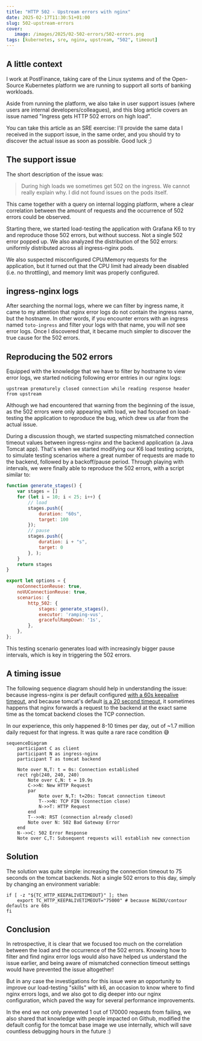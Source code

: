 ```yaml
---
title: "HTTP 502 - Upstream errors with nginx"
date: 2025-02-17T11:30:51+01:00
slug: 502-upstream-errors
cover:
   image: /images/2025/02-502-errors/502-errors.png
tags: [kubernetes, sre, nginx, upstream, "502", timeout]
---
```


## A little context

I work at PostFinance, taking care of the Linux systems and of the Open-Source
Kubernetes platform we are running to support all sorts of banking workloads.

Aside from running the platform, we also take in user support issues (where
users are internal developers/colleagues), and this blog article covers an
issue named "Ingress gets HTTP 502 errors on high load".

You can take this article as an SRE exercise: I'll provide the same data I
received in the support issue, in the same order, and you should try to
discover the actual issue as soon as possible. Good luck ;)

## The support issue

The short description of the issue was:

> During high loads we sometimes get 502 on the ingress. We cannot really
> explain why. I did not found issues on the pods itself.

This came together with a query on internal logging platform, where a clear
correlation between the amount of requests and the occurrence of 502 errors
could be observed.

Starting there, we started load-testing the application with Grafana K6 to try
and reproduce those 502 errors, but without success. Not a single 502 error
popped up. We also analyzed the distribution of the 502 errors: uniformly
distributed across all ingress-nginx pods.

We also suspected misconfigured CPU/Memory requests for the application, but it
turned out that the CPU limit had already been disabled (i.e. no throttling),
and memory limit was properly configured.

## ingress-nginx logs

After searching the normal logs, where we can filter by ingress name, it came
to my attention that nginx error logs do not contain the ingress name, but the
hostname. In other words, if you encounter errors with an ingress named
`toto-ingress` and filter your logs with that name, you will _not_ see error
logs. Once I discovered that, it became much simpler to discover the true cause
for the 502 errors.

## Reproducing the 502 errors

Equipped with the knowledge that we have to filter by hostname to view error
logs, we started noticing following error entries in our nginx logs:

```log
upstream prematurely closed connection while reading response header from upstream
```

Although we had encountered that warning from the beginning of the issue, as
the 502 errors were only appearing with load, we had focused on load-testing
the application to reproduce the bug, which drew us afar from the actual issue.

During a discussion though, we started suspecting mismatched connection timeout
values between ingress-nginx and the backend application (a Java Tomcat app).
That's when we started modifying our K6 load testing scripts, to simulate
testing scenarios where a great number of requests are made to the backend,
followed by a backoff/pause period. Through playing with intervals, we were
finally able to reproduce the 502 errors, with a script similar to:

```javascript
function generate_stages() {
    var stages = []
    for (let i = 10; i < 25; i++) {
        // load
        stages.push({
            duration: "60s",
            target: 100
        });
        // pause
        stages.push({
            duration: i + "s",
            target: 0
        }, );
    }
    return stages
}

export let options = {
    noConnectionReuse: true,
    noVUConnectionReuse: true,
    scenarios: {
        http_502: {
            stages: generate_stages(),
            executor: 'ramping-vus',
            gracefulRampDown: '1s',
        },
    },
};
```

This testing scenario generates load with increasingly bigger pause intervals,
which is key in triggering the 502 errors.

## A timing issue

The following sequence diagram should help in understanding the issue: because
ingress-nginx is per default configured [with a 60s keepalive
timeout](https://nginx.org/en/docs/http/ngx_http_upstream_module.html#keepalive_timeout),
and because tomcat's default [is a 20 second
timeout](https://tomcat.apache.org/tomcat-10.1-doc/config/http.html#Standard_Implementation),
it sometimes happens that nginx forwards a request to the backend at the exact
same time as the tomcat backend closes the TCP connection.

In our experience, this only happened 8-10 times per day, out of ~1.7 million
daily request for that ingress. It was quite a rare race condition 😅

```mermaid
sequenceDiagram
    participant C as client
    participant N as ingress-nginx
    participant T as tomcat backend
    
    Note over N,T: t = 0s: Connection established
    rect rgb(240, 240, 240)
        Note over C,N: t = 19.9s
        C->>N: New HTTP Request
        par
            Note over N,T: t=20s: Tomcat connection timeout
            T-->>N: TCP FIN (connection close)
            N->>T: HTTP Request    
        end
        T-->>N: RST (connection already closed)
        Note over N: 502 Bad Gateway Error
    end
    N-->>C: 502 Error Response
    Note over C,T: Subsequent requests will establish new connection
```

## Solution

The solution was quite simple: increasing the connection timeout to 75 seconds
on the tomcat backends. Not a single 502 errors to this day, simply by changing
an environment variable:

```shell
if [ -z "${TC_HTTP_KEEPALIVETIMEOUT}" ]; then
    export TC_HTTP_KEEPALIVETIMEOUT="75000" # because NGINX/contour defaults are 60s
fi
```

## Conclusion

In retrospective, it is clear that we focused too much on the correlation
between the load and the occurrence of the 502 errors. Knowing how to filter
and find nginx error logs would also have helped us understand the issue
earlier, and being aware of mismatched connection timeout settings would have
prevented the issue altogether!

But in any case the investigations for this issue were an opportunity to
improve our load-testing "skills" with k6, an occasion to know where to find
nginx errors logs, and we also got to dig deeper into our nginx configuration,
which paved the way for several performance improvements.

In the end we not only prevented 1 out of 170000 requests from failing, we also
shared that knowledge with people impacted on Github, modified the default
config for the tomcat base image we use internally, which will save countless
debugging hours in the future :)

